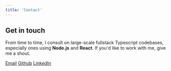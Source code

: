 ```yaml
---
title: 'Contact'
---
```


## Get in touch

From time to time, I consult on large-scale fullstack Typescript codebases, especially ones using **Node.js** and **React**. If you'd like to work with me, give me a shout.

[Email](mailto:kevin.nayar@gmail.com)
[Github](http://github.com/kevinnayar)
[LinkedIn](http://linkedin.com/in/kevinnayar)
